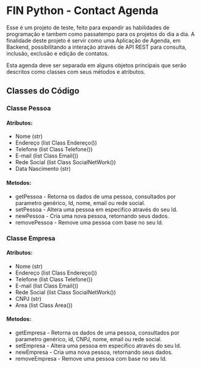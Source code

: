 # FIN Python - Contact Agenda

Esse é um projeto de teste, feito para expandir as habilidades de programação e tambem como passatempo para os projetos do dia a dia. A finalidade deste projeto é servir como uma Aplicação de Agenda, em Backend, possibilitando a interação através de API REST para consulta, inclusão, exclusão e edição de contatos.

Esta agenda deve ser separada em alguns objetos principais que serão descritos como classes com seus métodos e atributos.

## Classes do Código
### Classe Pessoa

#### Atributos:
- Nome (str)
- Endereço (list Class Endereço()) 
- Telefone (list Class Telefone()) 
- E-mail (list Class Email()) 
- Rede Social (list Class SocialNetWork()) 
- Data Nascimento (str)

#### Metodos:
- getPessoa - Retorna os dados de uma pessoa, consultados por parametro genérico, Id, nome, email ou rede social.
- setPessoa - Altera uma pessoa em especifico através do seu Id.
- newPessoa - Cria uma nova pessoa, retornando seus dados.
- removePessoa - Remove uma pessoa com base no seu Id.

### Classe Empresa

#### Atributos:
- Nome (str)
- Endereço (list Class Endereço()) 
- Telefone (list Class Telefone()) 
- E-mail (list Class Email()) 
- Rede Social (list Class SocialNetWork()) 
- CNPJ (str)
- Area (list Class Area())

#### Metodos:
- getEmpresa - Retorna os dados de uma pessoa, consultados por parametro genérico, id, CNPJ, nome, email ou rede social.
- setEmpresa - Altera uma pessoa em especifico através do seu Id.
- newEmpresa - Cria uma nova pessoa, retornando seus dados.
- removeEmpresa - Remove uma pessoa com base no seu Id.

